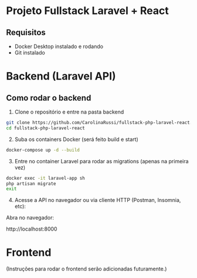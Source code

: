 # Projeto Fullstack Laravel + React

## Requisitos

-   Docker Desktop instalado e rodando
-   Git instalado

# Backend (Laravel API)

## Como rodar o backend

1. Clone o repositório e entre na pasta backend

```bash
git clone https://github.com/CarolinaRussi/fullstack-php-laravel-react.git
cd fullstack-php-laravel-react
```

2. Suba os containers Docker (será feito build e start)

```bash
docker-compose up -d --build
```

3. Entre no container Laravel para rodar as migrations (apenas na primeira vez)

```bash
docker exec -it laravel-app sh
php artisan migrate
exit
```

4. Acesse a API no navegador ou via cliente HTTP (Postman, Insomnia, etc):

Abra no navegador:

http://localhost:8000

# Frontend
(Instruções para rodar o frontend serão adicionadas futuramente.)
